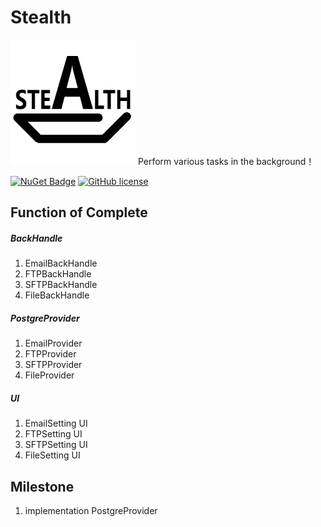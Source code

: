 # Stealth
<img src="https://github.com/ProgrameLife/Stealth/blob/master/StealthSolution/Stealth.png" alt="GitHub" title="Ocelot.JwtAuthorize" width="200" height="200" />
Perform various tasks in the background！

[![NuGet Badge](https://buildstats.info/nuget/Ocelot.JwtAuthorize)](https://www.nuget.org/packages/StealthBackHandle/)
[![GitHub license](https://img.shields.io/badge/license-MIT-blue.svg)](https://github.com/ProgrameLife/Stealth/blob/master/License)

## Function of Complete
##### BackHandle
1. EmailBackHandle
2. FTPBackHandle
3. SFTPBackHandle
4. FileBackHandle

##### PostgreProvider
1. EmailProvider
2. FTPProvider
3. SFTPProvider
4. FileProvider

##### UI
1. EmailSetting UI
2. FTPSetting UI
3. SFTPSetting UI
4. FileSetting UI

## Milestone
1. implementation PostgreProvider
